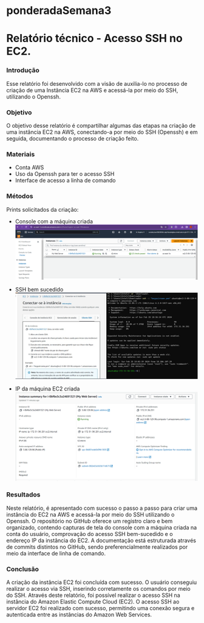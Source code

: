 # ponderadaSemana3
# Relatório técnico - Acesso SSH no EC2.

### Introdução
Esse relatório foi desenvolvido com a visão de auxilia-lo no processo de criação de uma Instãncia EC2 na AWS e acessá-la por meio do SSH, utilizando o Openssh.

### Objetivo
O objetivo desse relatório é compartilhar algumas das etapas na criação de uma instância EC2 na AWS, conectando-a por meio do SSH (Openssh) e em seguida, documentando o processo de criação feito.

### Materiais
- Conta AWS
- Uso da Openssh para ter o acesso SSH
- Interface de acesso a linha de comando

### Métodos
Prints solicitados da criação:
- Console com a máquina criada
![alt text](console.png)

- SSH bem sucedido
![alt text](ssh.jpg)

- IP da máquina EC2 criada
![alt text](ip.png)

### Resultados
Neste relatório, é apresentado com sucesso o passo a passo para criar uma instância do EC2 na AWS e acessá-la por meio do SSH utilizando o Openssh. O repositório no GitHub oferece um registro claro e bem organizado, contendo capturas de tela do console com a máquina criada na conta do usuário, comprovação do acesso SSH bem-sucedido e o endereço IP da instância do EC2. A documentação está estruturada através de commits distintos no GitHub, sendo preferencialmente realizados por meio da interface de linha de comando.

### Conclusão
A criação da instância EC2 foi concluída com sucesso. O usuário conseguiu realizar o acesso via SSH, inserindo corretamente os comandos por meio do SSH. Através deste relatório, foi possível realizar o acesso SSH na instância do Amazon Elastic Compute Cloud (EC2). O acesso SSH ao servidor EC2 foi realizado com sucesso, permitindo uma conexão segura e autenticada entre as instâncias do Amazon Web Services.